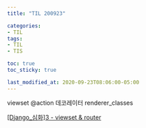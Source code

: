```yaml
---
title: "TIL 200923"

categories:
- TIL
tags:
- TIL
- TIS

toc: true
toc_sticky: true

last_modified_at: 2020-09-23T08:06:00-05:00
---
```

viewset @action 데코레이터 renderer_classes

[\[Django_심화\]3 - viewset & router](https://syujisu.tistory.com/96)
